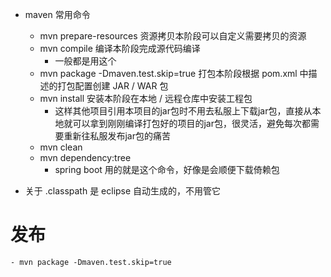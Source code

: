 - maven 常用命令
    - mvn prepare-resources 资源拷贝本阶段可以自定义需要拷贝的资源
    - mvn compile 编译本阶段完成源代码编译
        - 一般都是用这个
    - mvn package -Dmaven.test.skip=true 打包本阶段根据 pom.xml 中描述的打包配置创建 JAR / WAR 包
    - mvn install 安装本阶段在本地 / 远程仓库中安装工程包
        - 这样其他项目引用本项目的jar包时不用去私服上下载jar包，直接从本地就可以拿到刚刚编译打包好的项目的jar包，很灵活，避免每次都需要重新往私服发布jar包的痛苦
    - mvn clean
    - mvn dependency:tree
    	- spring boot 用的就是这个命令，好像是会顺便下载倚赖包

- 关于 .classpath 是 eclipse 自动生成的，不用管它    

# 发布
    - mvn package -Dmaven.test.skip=true